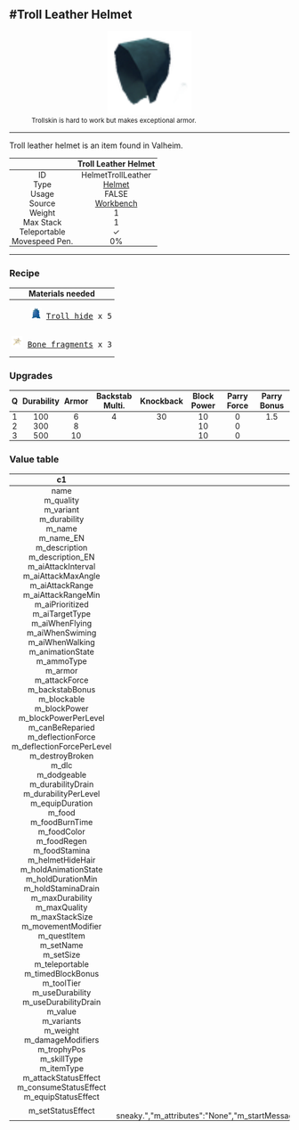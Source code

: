 <meta property="og:title" content="Troll Leather Helmet - MoreValheim" /><meta property="og:type" content="website" /><meta property="og:image" content="/assets/troll_leather_helmet.png" /><meta property="og:description" content="Troll Leather Helmet is an item found in Valheim." /><meta name="theme-color" content="#546D78"><meta name="twitter:card" content="summary_large_image">
#Troll Leather Helmet
-------------
<style>img {width:20px;}.tb {width:150px;display: block;margin-left: auto;margin-right: auto;}</style>

<style>.md-typeset table:not([class]) th:not([align]) {min-width:unset!important;}</style>
<style>td{padding:0em 0.3em!important;text-align:center!important;border-left:.05rem solid var(--md-default-fg-color--lightest)}</style>

<style>th{padding:0.1em 0.3em!important;text-align:center!important;font-weight:bold}</style>

<style>pre{text-align:right!important}</style>
<style>table tr td:first-child {border-left: 0;};</style>

<figure><img src="/assets/troll_leather_helmet.png" class="tb" /><figcaption><small>Trollskin is hard to work but makes exceptional armor.</small></figcaption></figure>

-------------

Troll leather helmet is an item found in Valheim.

|        | Troll Leather Helmet              |
| ----------- | ------------------------------------ |
| ID |HelmetTrollLeather
| Type | [Helmet](../../types/helmet)
| Usage | FALSE<br>
| Source | [Workbench](../../object/workbench)
| Weight | 1 |
| Max Stack | 1 |
| Teleportable | ✓
| Movespeed Pen. | 0%


-------------

### Recipe

| Materials needed |
| - |
| <pre>[![Troll hide](/assets/troll_hide.png)](../../item/troll_hide) [Troll hide](../troll_hide) x 5</pre> |
| <pre>[![Bone fragments](/assets/bone_fragments.png)](../../item/bone_fragments) [Bone fragments](../bone_fragments) x 3</pre> |

### Upgrades
| Q | Durability | Armor | Backstab Multi. | Knockback | Block Power | Parry Force | Parry Bonus
| - | - | - | - | - | - | - | - 
1 | 100 | 6 | 4 | 30 | 10 | 0 | 1.5 | 
 | 2 | 300 | 8 |  |  | 10 | 0 |  | 
 | 3 | 500 | 10 |  |  | 10 | 0 |  | 


### Value table
|c1|c2|
|----|----|
|name|HelmetTrollLeather|
|m_quality|1|
|m_variant|0|
|m_durability|100|
|m_name|$item_helmet_trollleather|
|m_name_EN|Troll leather helmet|
|m_description|$item_helmet_trollleather_description|
|m_description_EN|Trollskin is hard to work but makes exceptional armor.|
|m_aiAttackInterval|2|
|m_aiAttackMaxAngle|5|
|m_aiAttackRange|2|
|m_aiAttackRangeMin|0|
|m_aiPrioritized|false|
|m_aiTargetType|Enemy|
|m_aiWhenFlying|true|
|m_aiWhenSwiming|true|
|m_aiWhenWalking|true|
|m_animationState|OneHanded|
|m_ammoType||
|m_armor|6|
|m_attackForce|30|
|m_backstabBonus|4|
|m_blockable|true|
|m_blockPower|10|
|m_blockPowerPerLevel|0|
|m_canBeReparied|true|
|m_deflectionForce|0|
|m_deflectionForcePerLevel|0|
|m_destroyBroken|false|
|m_dlc||
|m_dodgeable|true|
|m_durabilityDrain|0|
|m_durabilityPerLevel|200|
|m_equipDuration|1|
|m_food|0|
|m_foodBurnTime|0|
|m_foodColor|rgba(255, 255, 255, 255)|
|m_foodRegen|0|
|m_foodStamina|0|
|m_helmetHideHair|true|
|m_holdAnimationState||
|m_holdDurationMin|0|
|m_holdStaminaDrain|0|
|m_maxDurability|500|
|m_maxQuality|4|
|m_maxStackSize|1|
|m_movementModifier|0|
|m_questItem|false|
|m_setName|troll|
|m_setSize|4|
|m_teleportable|true|
|m_timedBlockBonus|1.5|
|m_toolTier|0|
|m_useDurability|true|
|m_useDurabilityDrain|1|
|m_value|0|
|m_variants|0|
|m_weight|1|
|m_damageModifiers|[  ]|
|m_trophyPos|{"x":0,"y":0}|
|m_skillType|Swords|
|m_itemType|Helmet|
|m_attackStatusEffect|null|
|m_consumeStatusEffect|null|
|m_equipStatusEffect|null|
|m_setStatusEffect|{"m_name":"$se_trollseteffect_name","m_name_EN":"Sneaky","m_category":"","m_flashIcon":false,"m_cooldownIcon":false,"m_tooltip":"$se_trollseteffect_tooltip","m_tooltip_EN":"Makes you more sneaky.","m_attributes":"None","m_startMessage":"","m_startMessage_EN":"","m_startMessageType":"TopLeft","m_stopMessage":"","m_stopMessage_EN":"","m_stopMessageType":"TopLeft","m_repeatMessage":"","m_repeatMessage_EN":"","m_repeatMessageType":"TopLeft","m_repeatInterval":0,"m_ttl":0,"m_cooldown":0,"m_activationAnimation":"gpower"}|
